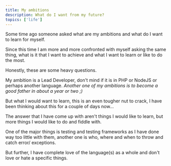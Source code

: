 ```yaml
---
title: My ambitions
description: What do I want from my future?
topics: ['life']
---
```


Some time ago someone asked what are my ambitions and what do I want to learn for myself.

Since this time I am more and more confronted with myself asking the same thing, what is it that I want to achieve and what I want to learn or like to do the most.

Honestly, these are some heavy questions.

My ambition is a Lead Developer, don't mind if it is in PHP or NodeJS or perhaps another language.
_Another one of my ambitions is to become a good father in about a year or two ;)_

But what I would want to learn, this is an even tougher nut to crack, I have been thinking about this for a couple of days now…

The answer that I have come up with aren't things I would like to learn, but more things I would like to do and fiddle with.

One of the major things is testing and testing frameworks as I have done way too little with them,
another one is who, where and when to throw and catch error/ exceptions.

But further, I have complete love of the language(s) as a whole and don't love or hate a specific things.
